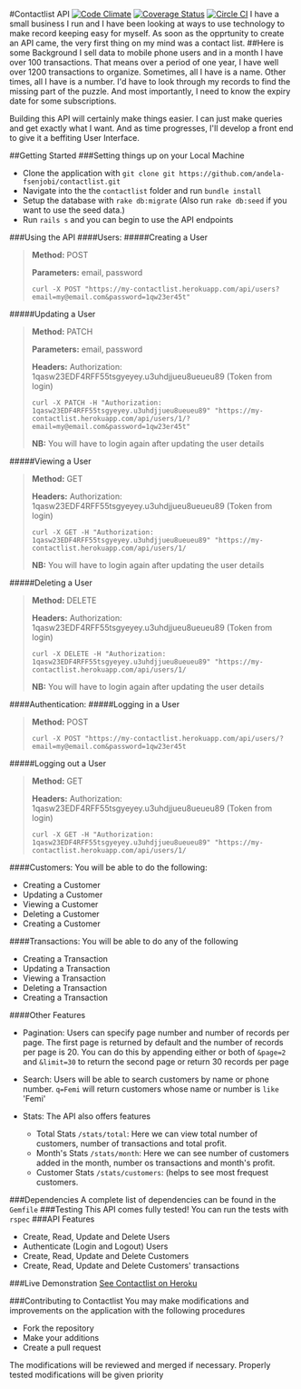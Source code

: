 #Contactlist API [![Code Climate](https://codeclimate.com/github/andela-fsenjobi/contactlist/badges/gpa.svg)](https://codeclimate.com/github/andela-fsenjobi/contactlist) [![Coverage Status](https://coveralls.io/repos/github/andela-fsenjobi/contactlist/badge.svg?branch=master)](https://coveralls.io/github/andela-fsenjobi/contactlist?branch=master) [![Circle CI](https://circleci.com/gh/andela-fsenjobi/contactlist.svg?style=svg)](https://circleci.com/gh/andela-fsenjobi/contactlist)
I have a small business I run and I have been looking at ways to use technology to make record keeping easy for myself. As soon as the opprtunity to create an API came, the very first thing on my mind was a contact list.
##Here is some Background
I sell data to mobile phone users and in a month I have over 100 transactions. That means over a period of one year, I have well over 1200 transactions to organize. Sometimes, all I have is a name. Other times, all I have is a number. I'd have to look through my records to find the missing part of the puzzle. And most importantly, I need to know the expiry date for some subscriptions.

Building this API will certainly make things easier. I can just make queries and get exactly what I want. And as time progresses, I'll develop a front end to give it a beffiting User Interface.

##Getting Started
###Setting things up on your Local Machine

* Clone the application with `git clone git https://github.com/andela-fsenjobi/contactlist.git`
* Navigate into the the `contactlist` folder and run `bundle install`
* Setup the database with `rake db:migrate` (Also run `rake db:seed` if you want to use the seed data.)
* Run `rails s` and you can begin to use the API endpoints

###Using the API
####Users:
#####Creating a User
>**Method:** POST
>
>**Parameters:** email, password
>
>`curl -X POST "https://my-contactlist.herokuapp.com/api/users?email=my@email.com&password=1qw23er45t"`

#####Updating a User
>**Method:** PATCH
>
>**Parameters:** email, password
>
>**Headers:** Authorization: 1qasw23EDF4RFF55tsgyeyey.u3uhdjjueu8ueueu89 (Token from login)
>
>`curl -X PATCH -H "Authorization: 1qasw23EDF4RFF55tsgyeyey.u3uhdjjueu8ueueu89" "https://my-contactlist.herokuapp.com/api/users/1/?email=my@email.com&password=1qw23er45t"`
>
>**NB:** You will have to login again after updating the user details

#####Viewing a User
>**Method:** GET
>
>**Headers:** Authorization: 1qasw23EDF4RFF55tsgyeyey.u3uhdjjueu8ueueu89 (Token from login)
>
>`curl -X GET -H "Authorization: 1qasw23EDF4RFF55tsgyeyey.u3uhdjjueu8ueueu89" "https://my-contactlist.herokuapp.com/api/users/1/`
>
>**NB:** You will have to login again after updating the user details

#####Deleting a User
>**Method:** DELETE
>
>**Headers:** Authorization: 1qasw23EDF4RFF55tsgyeyey.u3uhdjjueu8ueueu89 (Token from login)
>
>`curl -X DELETE -H "Authorization: 1qasw23EDF4RFF55tsgyeyey.u3uhdjjueu8ueueu89" "https://my-contactlist.herokuapp.com/api/users/1/`
>
>**NB:** You will have to login again after updating the user details

####Authentication:
#####Logging in a User
>**Method:** POST
>
>`curl -X POST "https://my-contactlist.herokuapp.com/api/users/?email=my@email.com&password=1qw23er45t`

#####Logging out a User
>**Method:** GET
>
>**Headers:** Authorization: 1qasw23EDF4RFF55tsgyeyey.u3uhdjjueu8ueueu89 (Token from login)
>
>`curl -X GET -H "Authorization: 1qasw23EDF4RFF55tsgyeyey.u3uhdjjueu8ueueu89" "https://my-contactlist.herokuapp.com/api/users/1/`

####Customers:
You will be able to do the following:

* Creating a Customer
* Updating a Customer
* Viewing a Customer
* Deleting a Customer
* Creating a Customer


####Transactions:
You will be able to do any of the following

* Creating a Transaction
* Updating a Transaction
* Viewing a Transaction
* Deleting a Transaction
* Creating a Transaction


####Other Features
* Pagination: Users can specify page number and number of records per page. The first page is returned by default and the number of records per page is 20. You can do this by appending either or both of `&page=2` and `&limit=30` to return the second page or return 30 records per page
* Search: Users will be able to search customers by name or phone number. `q=Femi` will return customers whose name or number is `like` 'Femi'
* Stats: The API also offers features

	* Total Stats `/stats/total`: Here we can view total number of customers, number of transactions and total profit.
	* Month's Stats `/stats/month`: Here we can see number of customers added in the month, number os transactions and month's profit.
	* Customer Stats `/stats/customers`: (helps to see most frequest customers.

###Dependencies
A complete list of dependencies can be found in the `Gemfile`
###Testing
This API comes fully tested! You can run the tests with `rspec`
###API Features
* Create, Read, Update and Delete Users
* Authenticate (Login and Logout) Users
* Create, Read, Update and Delete Customers
* Create, Read, Update and Delete Customers' transactions

###Live Demonstration
[See Contactlist on Heroku](https://my-contactlist.herokuapp.com)

###Contributing to Contactlist
You may make modifications and improvements on the application with the following procedures

* Fork the repository
* Make your additions
* Create a pull request

The modifications will be reviewed and merged if necessary. Properly tested modifications will be given priority
